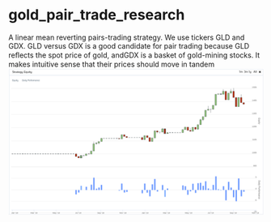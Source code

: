 # gold_pair_trade_research
A linear mean reverting pairs-trading strategy.
We use tickers GLD and GDX. GLD versus GDX is a good candidate for pair trading because GLD reﬂects the spot price of gold, andGDX is a basket of gold-mining stocks. It makes intuitive sense that their prices should move in tandem
![](backtest_ec.png)
